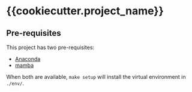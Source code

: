 # {{cookiecutter.project_name}}

## Pre-requisites

This project has two pre-requisites:

- [Anaconda](https://www.anaconda.com/products/individual)
- [mamba](https://github.com/mamba-org/mamba)

When both are available, `make setup` will install the virtual environment in `./env/`.

